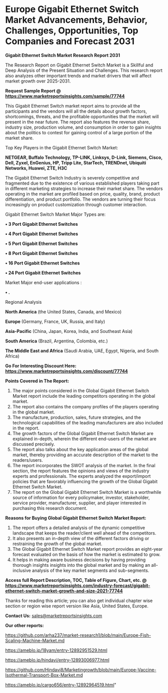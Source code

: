 # Europe Gigabit Ethernet Switch Market Advancements, Behavior, Challenges, Opportunities, Top Companies and Forecast 2031

<strong>Gigabit Ethernet Switch Market Research Report 2031</strong>

The Research Report on Gigabit Ethernet Switch Market is a Skillful and Deep Analysis of the Present Situation and Challenges. This research report also analyzes other important trends and market drivers that will affect market growth over 2025-2031.

<strong>Request Sample Report @ <a href=https://www.marketreportsinsights.com/sample/77744>https://www.marketreportsinsights.com/sample/77744</a></strong>

This Gigabit Ethernet Switch market report aims to provide all the participants and the vendors will all the details about growth factors, shortcomings, threats, and the profitable opportunities that the market will present in the near future. The report also features the revenue share, industry size, production volume, and consumption in order to gain insights about the politics to contest for gaining control of a large portion of the market share.

Top Key Players in the Gigabit Ethernet Switch Market:

<strong>NETGEAR, Buffalo Technology, TP-LINK, Linksys, D-Link, Siemens, Cisco, Dell, Zyxel, EnGenius, HP, Tripp Lite, StarTech, TRENDnet, Ubiquiti Networks, Huawei, ZTE, H3C</strong>

The Gigabit Ethernet Switch Industry is severely competitive and fragmented due to the existence of various established players taking part in different marketing strategies to increase their market share. The vendors operating in the market are profiled based on price, quality, brand, product differentiation, and product portfolio. The vendors are turning their focus increasingly on product customization through customer interaction.

Gigabit Ethernet Switch Market Major Types are:

<strong>• 3 Port Gigabit Ethernet Switches

• 4 Port Gigabit Ethernet Switches

• 5 Port Gigabit Ethernet Switches

• 8 Port Gigabit Ethernet Switches

• 16 Port Gigabit Ethernet Switches

• 24 Port Gigabit Ethernet Switches</strong>

Market Major end-user applications :

<strong>• .</strong>

Regional Analysis

</u><strong><b>North America</b></strong> (the United States, Canada, and Mexico)

<strong><b>Europe </b></strong>(Germany, France, UK, Russia, and Italy)

<strong><b>Asia-Pacific</b></strong> (China, Japan, Korea, India, and Southeast Asia)

<strong><b>South America</b></strong> (Brazil, Argentina, Colombia, etc.)

<strong><b>The Middle East and Africa</b></strong> (Saudi Arabia, UAE, Egypt, Nigeria, and South Africa)

<strong>Go For Interesting Discount Here: <a href=https://www.marketreportsinsights.com/discount/77744>https://www.marketreportsinsights.com/discount/77744</a></strong>

<strong>Points Covered in The Report:</strong>
<ol>
  <li>The major points considered in the Global Gigabit Ethernet Switch Market report include the leading competitors operating in the global market.</li>
  <li>The report also contains the company profiles of the players operating in the global market.</li>
  <li>The manufacture, production, sales, future strategies, and the technological capabilities of the leading manufacturers are also included in the report.</li>
  <li>The growth factors of the Global Gigabit Ethernet Switch Market are explained in-depth, wherein the different end-users of the market are discussed precisely.</li>
  <li>The report also talks about the key application areas of the global market, thereby providing an accurate description of the market to the readers/users.</li>
  <li>The report incorporates the SWOT analysis of the market. In the final section, the report features the opinions and views of the industry experts and professionals. The experts analyzed the export/import policies that are favorably influencing the growth of the Global Gigabit Ethernet Switch Market.</li>
  <li>The report on the Global Gigabit Ethernet Switch Market is a worthwhile source of information for every policymaker, investor, stakeholder, service provider, manufacturer, supplier, and player interested in purchasing this research document.</li>
</ol>
<strong>Reasons for Buying Global Gigabit Ethernet Switch Market Report:</strong>

<ol>
  <li>The report offers a detailed analysis of the dynamic competitive landscape that keeps the reader/client well ahead of the competitors.</li>
  <li>It also presents an in-depth view of the different factors driving or restraining the growth of the global market.</li>
  <li>The Global Gigabit Ethernet Switch Market report provides an eight-year forecast evaluated on the basis of how the market is estimated to grow.</li>
  <li>It helps in making aware business decisions by having providing thorough insights insights into the global market and by making an all-inclusive analysis of the key market segments and sub-segments.</li>
</ol>
<strong>Access full Report Description, TOC, Table of Figure, Chart, etc. @ <a href=https://www.marketreportsinsights.com/industry-forecast/gigabit-ethernet-switch-market-growth-and-size-2021-77744>https://www.marketreportsinsights.com/industry-forecast/gigabit-ethernet-switch-market-growth-and-size-2021-77744</a></strong>


Thanks for reading this article; you can also get individual chapter wise section or region wise report version like Asia, United States, Europe.

<strong>Contact Us:</strong>
sales@marketreportsinsights.com

<strong>Our other reports:</strong>

<a href=https://github.com/arha237/market-research1/blob/main/Europe-Fish-Scaling-Machine-Market.md>https://github.com/arha237/market-research1/blob/main/Europe-Fish-Scaling-Machine-Market.md</a>

<a href=https://ameblo.jp/18yam/entry-12892951529.html>https://ameblo.jp/18yam/entry-12892951529.html</a>

<a href=https://ameblo.jp/hindavi/entry-12893006977.html>https://ameblo.jp/hindavi/entry-12893006977.html</a>

<a href=https://github.com/Hindavi8/Marketingrowth/blob/main/Europe-Vaccine-Isothermal-Transport-Box-Market.md>https://github.com/Hindavi8/Marketingrowth/blob/main/Europe-Vaccine-Isothermal-Transport-Box-Market.md</a>

<a href=https://ameblo.jp/cargo656/entry-12892964519.html>https://ameblo.jp/cargo656/entry-12892964519.html</a>"
